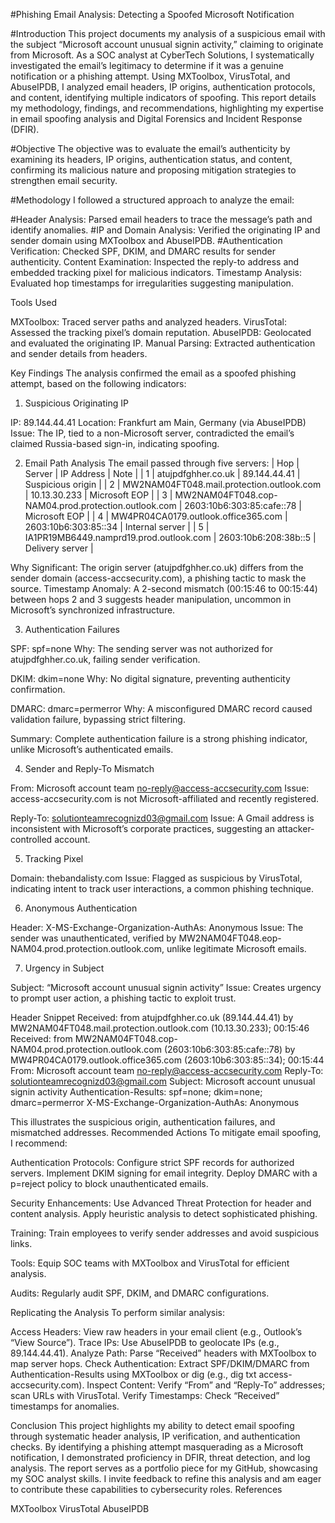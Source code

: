 #Phishing Email Analysis: Detecting a Spoofed Microsoft Notification

#Introduction
This project documents my analysis of a suspicious email with the subject “Microsoft account unusual signin activity,” claiming to originate from Microsoft. As a SOC analyst at CyberTech Solutions, I systematically investigated the email’s legitimacy to determine if it was a genuine notification or a phishing attempt. Using MXToolbox, VirusTotal, and AbuseIPDB, I analyzed email headers, IP origins, authentication protocols, and content, identifying multiple indicators of spoofing. This report details my methodology, findings, and recommendations, highlighting my expertise in email spoofing analysis and Digital Forensics and Incident Response (DFIR).

#Objective
The objective was to evaluate the email’s authenticity by examining its headers, IP origins, authentication status, and content, confirming its malicious nature and proposing mitigation strategies to strengthen email security.

#Methodology
I followed a structured approach to analyze the email:

#Header Analysis: Parsed email headers to trace the message’s path and identify anomalies.
#IP and Domain Analysis: Verified the originating IP and sender domain using MXToolbox and AbuseIPDB.
#Authentication Verification: Checked SPF, DKIM, and DMARC results for sender authenticity.
Content Examination: Inspected the reply-to address and embedded tracking pixel for malicious indicators.
Timestamp Analysis: Evaluated hop timestamps for irregularities suggesting manipulation.

Tools Used

MXToolbox: Traced server paths and analyzed headers.
VirusTotal: Assessed the tracking pixel’s domain reputation.
AbuseIPDB: Geolocated and evaluated the originating IP.
Manual Parsing: Extracted authentication and sender details from headers.

Key Findings
The analysis confirmed the email as a spoofed phishing attempt, based on the following indicators:
1. Suspicious Originating IP

IP: 89.144.44.41
Location: Frankfurt am Main, Germany (via AbuseIPDB)
Issue: The IP, tied to a non-Microsoft server, contradicted the email’s claimed Russia-based sign-in, indicating spoofing.

2. Email Path Analysis
The email passed through five servers:
| Hop | Server | IP Address | Note |
| 1   | atujpdfghher.co.uk | 89.144.44.41 | Suspicious origin |
| 2   | MW2NAM04FT048.mail.protection.outlook.com | 10.13.30.233 | Microsoft EOP |
| 3   | MW2NAM04FT048.cop-NAM04.prod.protection.outlook.com | 2603:10b6:303:85:cafe::78 | Microsoft EOP |
| 4   | MW4PR04CA0179.outlook.office365.com | 2603:10b6:303:85::34 | Internal server |
| 5   | IA1PR19MB6449.namprd19.prod.outlook.com | 2603:10b6:208:38b::5 | Delivery server |



Why Significant: The origin server (atujpdfghher.co.uk) differs from the sender domain (access-accsecurity.com), a phishing tactic to mask the source.
Timestamp Anomaly: A 2-second mismatch (00:15:46 to 00:15:44) between hops 2 and 3 suggests header manipulation, uncommon in Microsoft’s synchronized infrastructure.

3. Authentication Failures

SPF: spf=none
Why: The sending server was not authorized for atujpdfghher.co.uk, failing sender verification.


DKIM: dkim=none
Why: No digital signature, preventing authenticity confirmation.


DMARC: dmarc=permerror
Why: A misconfigured DMARC record caused validation failure, bypassing strict filtering.


Summary: Complete authentication failure is a strong phishing indicator, unlike Microsoft’s authenticated emails.

4. Sender and Reply-To Mismatch

From: Microsoft account team no-reply@access-accsecurity.com
Issue: access-accsecurity.com is not Microsoft-affiliated and recently registered.


Reply-To: solutionteamrecognizd03@gmail.com
Issue: A Gmail address is inconsistent with Microsoft’s corporate practices, suggesting an attacker-controlled account.



5. Tracking Pixel

Domain: thebandalisty.com
Issue: Flagged as suspicious by VirusTotal, indicating intent to track user interactions, a common phishing technique.

6. Anonymous Authentication

Header: X-MS-Exchange-Organization-AuthAs: Anonymous
Issue: The sender was unauthenticated, verified by MW2NAM04FT048.eop-NAM04.prod.protection.outlook.com, unlike legitimate Microsoft emails.

7. Urgency in Subject

Subject: “Microsoft account unusual signin activity”
Issue: Creates urgency to prompt user action, a phishing tactic to exploit trust.

Header Snippet
Received: from atujpdfghher.co.uk (89.144.44.41) by MW2NAM04FT048.mail.protection.outlook.com (10.13.30.233); 00:15:46
Received: from MW2NAM04FT048.cop-NAM04.prod.protection.outlook.com (2603:10b6:303:85:cafe::78) by MW4PR04CA0179.outlook.office365.com (2603:10b6:303:85::34); 00:15:44
From: Microsoft account team <no-reply@access-accsecurity.com>
Reply-To: solutionteamrecognizd03@gmail.com
Subject: Microsoft account unusual signin activity
Authentication-Results: spf=none; dkim=none; dmarc=permerror
X-MS-Exchange-Organization-AuthAs: Anonymous

This illustrates the suspicious origin, authentication failures, and mismatched addresses.
Recommended Actions
To mitigate email spoofing, I recommend:

Authentication Protocols:
Configure strict SPF records for authorized servers.
Implement DKIM signing for email integrity.
Deploy DMARC with a p=reject policy to block unauthenticated emails.


Security Enhancements:
Use Advanced Threat Protection for header and content analysis.
Apply heuristic analysis to detect sophisticated phishing.


Training:
Train employees to verify sender addresses and avoid suspicious links.


Tools:
Equip SOC teams with MXToolbox and VirusTotal for efficient analysis.


Audits:
Regularly audit SPF, DKIM, and DMARC configurations.



Replicating the Analysis
To perform similar analysis:

Access Headers: View raw headers in your email client (e.g., Outlook’s “View Source”).
Trace IPs: Use AbuseIPDB to geolocate IPs (e.g., 89.144.44.41).
Analyze Path: Parse “Received” headers with MXToolbox to map server hops.
Check Authentication: Extract SPF/DKIM/DMARC from Authentication-Results using MXToolbox or dig (e.g., dig txt access-accsecurity.com).
Inspect Content: Verify “From” and “Reply-To” addresses; scan URLs with VirusTotal.
Verify Timestamps: Check “Received” timestamps for anomalies.

Conclusion
This project highlights my ability to detect email spoofing through systematic header analysis, IP verification, and authentication checks. By identifying a phishing attempt masquerading as a Microsoft notification, I demonstrated proficiency in DFIR, threat detection, and log analysis. The report serves as a portfolio piece for my GitHub, showcasing my SOC analyst skills. I invite feedback to refine this analysis and am eager to contribute these capabilities to cybersecurity roles.
References

MXToolbox
VirusTotal
AbuseIPDB



